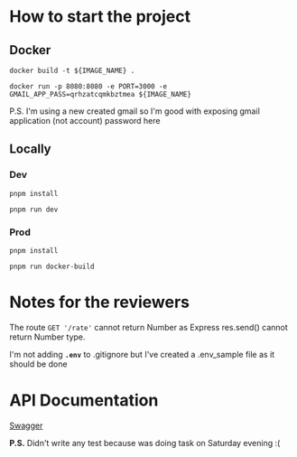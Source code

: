 # How to start the project
## Docker

`docker build -t ${IMAGE_NAME} .`

`docker run -p 8080:8080 -e PORT=3000 -e GMAIL_APP_PASS=qrhzatcqmkbztmea ${IMAGE_NAME}`

P.S. I'm using a new created gmail so I'm good with exposing gmail application (not account) password here

## Locally

### Dev

`pnpm install`

`pnpm run dev`

### Prod

`pnpm install`

`pnpm run docker-build`


# Notes for the reviewers

The route `GET '/rate'` cannot return Number as Express res.send() cannot return Number type.

I'm not adding **`.env`** to .gitignore but I've created a .env_sample file as it should be done


# API Documentation

[Swagger](https://github.com/AndriiPopovych/gses/blob/main/gses2swagger.yaml)



**P.S.** Didn't write any test because was doing task on Saturday evening :(